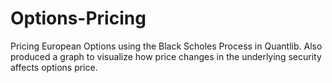 # Options-Pricing
Pricing European Options using the Black Scholes Process in Quantlib. 
Also produced a graph to visualize how price changes in the underlying security affects options price. 
